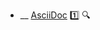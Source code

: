 * __ [AsciiDoc](./documentation/tools/asciiDoc) :one: <trigger for="pop:documentation-asciiDoc-preview">:mag:</trigger>

<popover id="pop:documentation-asciiDoc-preview" title=":mag: AsciiDoc" placement="right">
  <div slot="content">
    <include src=".\preview.md" />
  </div>
</popover>
